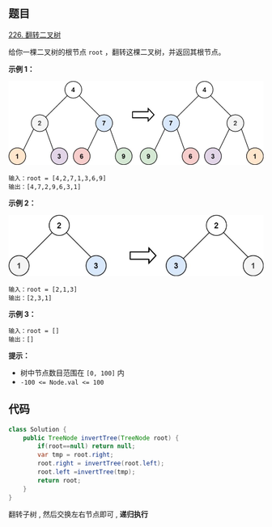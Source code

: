 ## 题目

[226. 翻转二叉树](https://leetcode.cn/problems/invert-binary-tree/)

给你一棵二叉树的根节点 `root` ，翻转这棵二叉树，并返回其根节点。

**示例 1：**

![img](assets/invert1-tree.jpg)

```
输入：root = [4,2,7,1,3,6,9]
输出：[4,7,2,9,6,3,1]
```

**示例 2：**

![img](assets/invert2-tree.jpg)

```
输入：root = [2,1,3]
输出：[2,3,1]
```

**示例 3：**

```
输入：root = []
输出：[]
```

 

**提示：**

- 树中节点数目范围在 `[0, 100]` 内
- `-100 <= Node.val <= 100`



## 代码

```java
class Solution {
    public TreeNode invertTree(TreeNode root) {
        if(root==null) return null;
        var tmp = root.right;
        root.right = invertTree(root.left);
        root.left =invertTree(tmp);
        return root;
    }
}
```

翻转子树 , 然后交换左右节点即可 , **递归执行**